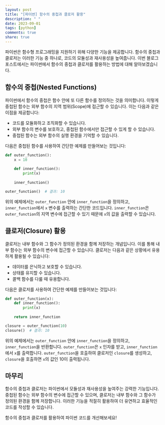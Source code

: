```yaml
---
layout: post
title: "[파이썬] 함수의 중첩과 클로저 활용"
description: " "
date: 2023-09-01
tags: [python]
comments: true
share: true
---
```


파이썬은 함수형 프로그래밍을 지원하기 위해 다양한 기능을 제공합니다. 함수의 중첩과 클로저는 이러한 기능 중 하나로, 코드의 모듈성과 재사용성을 높여줍니다. 이번 블로그 포스트에서는 파이썬에서 함수의 중첩과 클로저를 활용하는 방법에 대해 알아보겠습니다.

## 함수의 중첩(Nested Functions)

파이썬에서 함수의 중첩은 함수 안에 또 다른 함수를 정의하는 것을 의미합니다. 이렇게 중첩된 함수는 외부 함수의 지역 범위(Scope)에 접근할 수 있습니다. 이는 다음과 같은 이점을 제공합니다:

- 코드를 모듈화하고 조직화할 수 있습니다.
- 외부 함수의 변수를 보호하고, 중첩된 함수에서만 접근할 수 있게 할 수 있습니다.
- 중첩된 함수는 외부 함수의 실행 환경을 기억할 수 있습니다.

다음은 중첩된 함수를 사용하여 간단한 예제를 만들어보는 것입니다:

```python
def outer_function():
    x = 10
    
    def inner_function():
        print(x)
    
    inner_function()

outer_function()  # 결과: 10
```

위의 예제에서는 `outer_function` 안에 `inner_function`을 정의하고, `inner_function`에서 `x` 변수를 출력하는 간단한 코드입니다. `inner_function`은 `outer_function`의 지역 변수에 접근할 수 있기 때문에 `x`의 값을 출력할 수 있습니다.

## 클로저(Closure) 활용

클로저는 내부 함수와 그 함수가 정의된 환경을 함께 저장하는 개념입니다. 이를 통해 내부 함수는 외부 함수의 변수에 접근할 수 있습니다. 클로저는 다음과 같은 상황에서 유용하게 활용될 수 있습니다:

- 데이터를 은닉하고 보호할 수 있습니다.
- 상태를 유지할 수 있습니다.
- 콜백 함수를 다룰 때 유용합니다.

다음은 클로저를 사용하여 간단한 예제를 만들어보는 것입니다:

```python
def outer_function(x):
    def inner_function():
        print(x)
    
    return inner_function

closure = outer_function(10)
closure()  # 결과: 10
```

위의 예제에서는 `outer_function` 안에 `inner_function`을 정의하고, `inner_function`을 반환합니다. `outer_function`은 `x` 인자를 받고, `inner_function`에서 `x`를 출력합니다. `outer_function`을 호출하여 클로저인 `closure`를 생성하고, `closure`을 호출하면 `x`의 값인 10이 출력됩니다.

## 마무리

함수의 중첩과 클로저는 파이썬에서 모듈성과 재사용성을 높여주는 강력한 기능입니다. 중첩된 함수는 외부 함수의 변수에 접근할 수 있으며, 클로저는 내부 함수와 그 함수가 정의된 환경을 함께 저장합니다. 이러한 기능을 적절히 활용하여 더 유연하고 효율적인 코드를 작성할 수 있습니다.

함수의 중첩과 클로저를 활용하여 파이썬 코드를 개선해보세요!